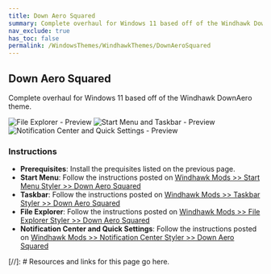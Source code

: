 ```yaml
---
title: Down Aero Squared
summary: Complete overhaul for Windows 11 based off of the Windhawk DownAero theme
nav_exclude: true
has_toc: false
permalink: /WindowsThemes/WindhawkThemes/DownAeroSquared
---
```


## Down Aero Squared
Complete overhaul for Windows 11 based off of the Windhawk DownAero theme.

![File Explorer - Preview] ![Start Menu and Taskbar - Preview] ![Notification Center and Quick Settings - Preview]

### Instructions

- **Prerequisites**: Install the prequisites listed on the previous page.
- **Start Menu**: Follow the instructions posted on [Windhawk Mods >> Start Menu Styler >> Down Aero Squared]
- **Taskbar**: Follow the instructions posted on [Windhawk Mods >> Taskbar Styler >> Down Aero Squared]
- **File Explorer**: Follow the instructions posted on [Windhawk Mods >> File Explorer Styler >> Down Aero Squared]
- **Notification Center and Quick Settings**: Follow the instructions posted on [Windhawk Mods >> Notification Center Styler >> Down Aero Squared]



<!-- ////////////////////////////////////////////////////////////////////////////////////////////////////////////////////// -->

[//]: # Resources and links for this page go here.

[File Explorer - Preview]: /assets/images/previews/file-explorer-styler/down-aero-squared.bmp
[Start Menu and Taskbar - Preview]: /assets/images/previews/start-menu-styler/down-aero-squared.bmp
[Notification Center and Quick Settings - Preview]: /assets/images/previews/notification-center-styler/down-aero-squared.bmp
[Windhawk Mods >> Start Menu Styler >> Down Aero Squared]: /windhawk/start-menu-styler/down-aero-squared
[Windhawk Mods >> Taskbar Styler >> Down Aero Squared]: /windhawk/taskbar-styler/down-aero-squared
[Windhawk Mods >> File Explorer Styler >> Down Aero Squared]: /windhawk/file-explorer-styler/down-aero-squared
[Windhawk Mods >> Notification Center Styler >> Down Aero Squared]: /windhawk/notification-center-styler/down-aero-squared